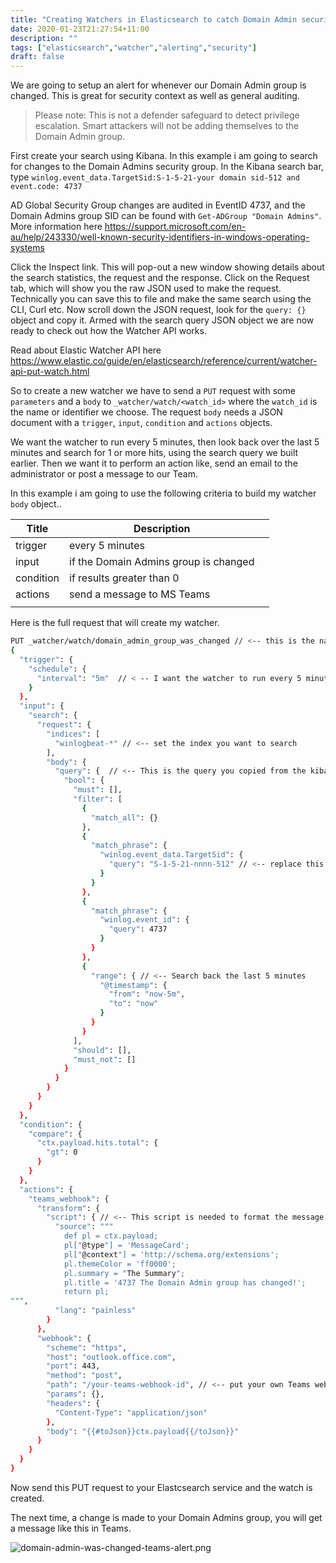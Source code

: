 ```yaml
---
title: "Creating Watchers in Elasticsearch to catch Domain Admin security group changes"
date: 2020-01-23T21:27:54+11:00
description: ""
tags: ["elasticsearch","watcher","alerting","security"]
draft: false
---
```


We are going to setup an alert for whenever our Domain Admin group is changed.  This is great for security context as well as general auditing.

> Please note: This is not a defender safeguard to detect privilege escalation.  Smart attackers will not be adding themselves to the Domain Admin group.

First create your search using Kibana.  In this example i am going to search for changes to the Domain Admins security group.  In the Kibana search bar, type `winlog.event_data.TargetSid:S-1-5-21-your domain sid-512 and event.code: 4737`

AD Global Security Group changes are audited in EventID 4737, and the Domain Admins group SID can be found with `Get-ADGroup "Domain Admins"`. More information here <https://support.microsoft.com/en-au/help/243330/well-known-security-identifiers-in-windows-operating-systems>

Click the Inspect link.  This will pop-out a new window showing details about the search statistics, the request and the response.  Click on the Request tab, which will show you the raw JSON used to make the request.  Technically you can save this to file and make the same search using the CLI, Curl etc.  Now scroll down the JSON request, look for the `query: {}` object and copy it.  Armed with the search query JSON object we are now ready to check out how the Watcher API works.

Read about Elastic Watcher API here <https://www.elastic.co/guide/en/elasticsearch/reference/current/watcher-api-put-watch.html>

So to create a new watcher we have to send a `PUT` request with some `parameters` and a `body` to `_watcher/watch/<watch_id>` where the `watch_id` is the name or identifier we choose.  The request `body` needs a JSON document with a `trigger`, `input`, `condition` and `actions` objects.

We want the watcher to run every 5 minutes, then look back over the last 5 minutes and search for 1 or more hits, using the search query we built earlier.  Then we want it to perform an action like, send an email to the administrator or post a message to our Team.

In this example i am going to use the following criteria to build my watcher `body` object..

| Title     | Description     |   |
|-----------|-----------------|---|
| trigger   | every 5 minutes |   |
| input     | if the Domain Admins group is changed           |   |
| condition | if results greater than 0            |   |
| actions   | send a message to MS Teams          |   |
|           |                 |   |

Here is the full request that will create my watcher.

```sh
PUT _watcher/watch/domain_admin_group_was_changed // <-- this is the name/id for your watcher.
{
  "trigger": {
    "schedule": {
      "interval": "5m"  // < -- I want the watcher to run every 5 minutes
    }
  },
  "input": {
    "search": {
      "request": {
        "indices": [
          "winlogbeat-*" // <-- set the index you want to search
        ],
        "body": {
          "query": {  // <-- This is the query you copied from the kibana search earlier, paste it here.
            "bool": {
              "must": [],
              "filter": [
                {
                  "match_all": {}
                },
                {
                  "match_phrase": {
                    "winlog.event_data.TargetSid": {
                      "query": "S-1-5-21-nnnn-512" // <-- replace this with your Domain Admins SID
                    }
                  }
                },
                {
                  "match_phrase": {
                    "winlog.event_id": {
                      "query": 4737
                    }
                  }
                },
                {
                  "range": { // <-- Search back the last 5 minutes
                    "@timestamp": {
                      "from": "now-5m",
                      "to": "now"
                    }
                  }
                }
              ],
              "should": [],
              "must_not": []
            }
          }
        }
      }
    }
  },
  "condition": {
    "compare": {
      "ctx.payload.hits.total": {
        "gt": 0
      }
    }
  },
  "actions": {
    "teams_webhook": {
      "transform": {
        "script": { // <-- This script is needed to format the message to meet the MS Teams message requirements.
          "source": """
            def pl = ctx.payload;
            pl["@type"] = 'MessageCard';
            pl["@context"] = 'http://schema.org/extensions';
            pl.themeColor = 'ff0000';
            pl.summary = "The Summary";
            pl.title = '4737 The Domain Admin group has changed!';
            return pl; 
""",
          "lang": "painless"
        }
      },
      "webhook": {
        "scheme": "https",
        "host": "outlook.office.com",
        "port": 443,
        "method": "post",
        "path": "/your-teams-webhook-id", // <-- put your own Teams webhook ID here.
        "params": {},
        "headers": {
          "Content-Type": "application/json"
        },
        "body": "{{#toJson}}ctx.payload{{/toJson}}"
      }
    }
  }
}
```

Now send this PUT request to your Elastcsearch service and the watch is created.

The next time, a change is made to your Domain Admins group, you will get a message like this in Teams.

![domain-admin-was-changed-teams-alert.png](/img/domain-admin-was-changed-teams-alert.png)
